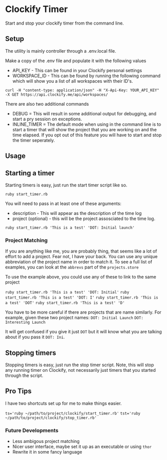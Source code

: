 # Clockify Timer
Start and stop your clockify timer from the command line. 

## Setup
The utility is mainly controller through a .env.local file.

Make a copy of the .env file and populate it with the following values

* API_KEY - This can be found in your Clockify personal settings
* WORKSPACE_ID - This can be found by running the following command which will show you a list of all workspaces with their ID's.

`curl -H "content-type: application/json" -H "X-Api-Key: YOUR_API_KEY" -X GET https://api.clockify.me/api/workspaces/`

There are also two additional commands
* DEBUG = This will result in some additional output for debugging, and start a pry session on exceptions.
* INLINE_TIMER = The default mode when using in the command line is to start a timer that will show the project that you are working on and the time elapsed. If you opt out of this feature you will have to start and stop the timer seperately. 

## Usage

## Starting a timer

Starting timers is easy, just run the start timer script like so.

`ruby start_timer.rb`

You will need to pass in at least one of these arguments:

* description - This will appear as the description of the time log
* project (optional) - this will be the project assosciated to the time log.

`ruby start_timer.rb 'This is a test' 'DOT: Initial launch'`

### Project Matching

If you are anything like me, you are probably thing, that seems like a lot of effort to add a project. Fear not, I have your back.
You can use any unique abbreviation of the project name in order to match it. To see a full list of examples, you can look at the `abbrevs` part of the `projects.store`

To use the example above, you could use any of these to link to the same project

`ruby start_timer.rb 'This is a test' 'DOT: Initial'`
`ruby start_timer.rb 'This is a test' 'DOT: I'`
`ruby start_timer.rb 'This is a test' 'DOT'`
`ruby start_timer.rb 'This is a test' 'D'`

You have to be more careful if there are projects that are name similarly. For example, given these two project names:
`DOT: Initial Launch`
`DOT: Interesting Launch`

It will get confused if you give it just `DOT` but it will know what you are talking about if you pass it `DOT: Ini`.

## Stopping timers

Stopping timers is easy, just run the stop timer script. Note, this will stop any running timer on Clockify, not necessarily just timers that you started through the script.

## Pro Tips

I have two shortcuts set up for me to make things easier.

`ts='ruby ~/path/to/project/clockify/start_timer.rb'`
`tst='ruby ~/path/to/project/clockify/stop_timer.rb'`

### Future Developments
* Less ambigous project matching
* Nicer user interface, maybe set it up as an executable or using `thor`
* Rewrite it in some fancy language
